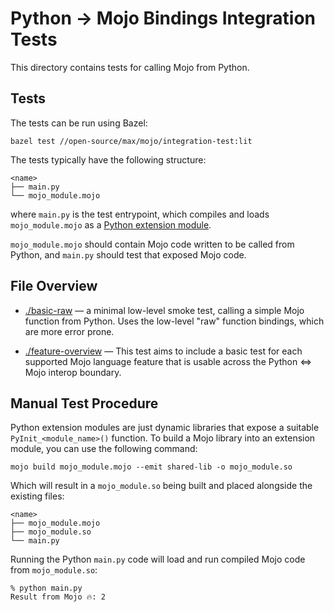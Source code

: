 # Python -> Mojo Bindings Integration Tests

This directory contains tests for calling Mojo from Python.

## Tests

The tests can be run using Bazel:

```shell
bazel test //open-source/max/mojo/integration-test:lit
```

The tests typically have the following structure:

```text
<name>
├── main.py
└── mojo_module.mojo
```

where `main.py` is the test entrypoint, which compiles and loads
`mojo_module.mojo` as a
[Python extension module](https://docs.python.org/3/extending/extending.html).

`mojo_module.mojo` should contain Mojo code written to be called from Python,
and `main.py` should test that exposed Mojo code.

## File Overview

- [./basic-raw](./basic-raw/) — a minimal low-level smoke test, calling a simple
  Mojo function from Python. Uses the low-level "raw" function bindings, which
  are more error prone.

- [./feature-overview](./feature-overview/) — This test aims to include a basic
  test for each supported Mojo language feature that is usable across the
  Python <=> Mojo interop boundary.

## Manual Test Procedure

Python extension modules are just dynamic libraries that expose a suitable
`PyInit_<module_name>()` function. To build a Mojo library into an extension
module, you can use the following command:

```shell
mojo build mojo_module.mojo --emit shared-lib -o mojo_module.so
```

Which will result in a `mojo_module.so` being built and placed alongside the
existing files:

```text
<name>
├── mojo_module.mojo
├── mojo_module.so
└── main.py
```

Running the Python `main.py` code will load and run compiled Mojo code
from `mojo_module.so`:

```shell
% python main.py
Result from Mojo 🔥: 2
